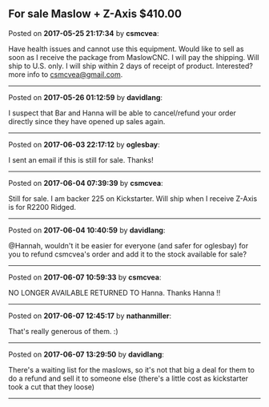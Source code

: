 ## For sale Maslow + Z-Axis $410.00
Posted on **2017-05-25 21:17:34** by **csmcvea**:

Have health issues and cannot use this equipment. Would like to sell as soon as I receive the package from MaslowCNC. I will pay the shipping. Will ship to U.S. only. I will ship within 2 days of receipt of product. Interested? more info to csmcvea@gmail.com.

---

Posted on **2017-05-26 01:12:59** by **davidlang**:

I suspect that Bar and Hanna will be able to cancel/refund your order directly since they have opened up sales again.

---

Posted on **2017-06-03 22:17:12** by **oglesbay**:

I sent an email if this is still for sale. Thanks!

---

Posted on **2017-06-04 07:39:39** by **csmcvea**:

Still for sale. I am backer 225 on Kickstarter. Will ship when I receive   Z-Axis is for R2200 Ridged.

---

Posted on **2017-06-04 10:40:59** by **davidlang**:

@Hannah, wouldn't it be easier for everyone (and safer for oglesbay) for you to refund csmcvea's order and add it to the stock available for sale?

---

Posted on **2017-06-07 10:59:33** by **csmcvea**:

NO LONGER AVAILABLE
RETURNED TO Hanna. Thanks Hanna !!

---

Posted on **2017-06-07 12:45:17** by **nathanmiller**:

That's really generous of them. :)

---

Posted on **2017-06-07 13:29:50** by **davidlang**:

There's a waiting list for the maslows, so it's not that big a deal for them to do a refund and sell it to someone else (there's a little cost as kickstarter took a cut that they loose)

---

